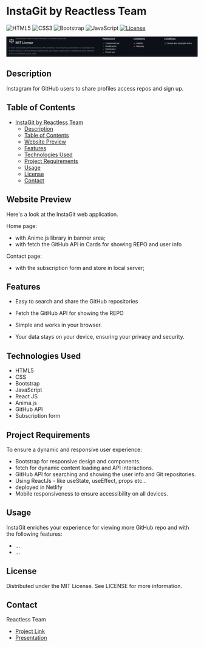 # InstaGit by Reactless Team

![HTML5](https://img.shields.io/badge/html5-%23E34F26.svg?style=for-the-badge&logo=html5&logoColor=white) ![CSS3](https://img.shields.io/badge/css3-%231572B6.svg?style=for-the-badge&logo=css3&logoColor=white) ![Bootstrap](https://img.shields.io/badge/bootstrap-%238511FA.svg?style=for-the-badge&logo=bootstrap&logoColor=white) ![JavaScript](https://img.shields.io/badge/javascript-%23323330.svg?style=for-the-badge&logo=javascript&logoColor=%23F7DF1E) [![License](https://img.shields.io/github/license/Ileriayo/markdown-badges?style=for-the-badge)](./LICENSE)

![MIT](./src/assets/mit-photo.png)

## Description

Instagram for GitHub users to share profiles access repos and sign up.

## Table of Contents
- [InstaGit by Reactless Team](#instagit-by-reactless-team)
  - [Description](#description)
  - [Table of Contents](#table-of-contents)
  - [Website Preview](#website-preview)
  - [Features](#features)
  - [Technologies Used](#technologies-used)
  - [Project Requirements](#project-requirements)
  - [Usage](#usage)
  - [License](#license)
  - [Contact](#contact)
  
## Website Preview

Here's a look at the InstaGit web application.

Home page:
- with Anime.js library in banner area;
- with fetch the GitHub API in Cards for showing REPO and user info

Contact page:

- with the subscription form and store in local server;

## Features
- Easy to search and share the GitHub repositories
- Fetch the GitHub API for showing the REPO

- Simple and works in your browser.
- Your data stays on your device, ensuring your privacy and security.

## Technologies Used

- HTML5
- CSS
- Bootstrap
- JavaScript
- React JS
- Anima.js
- GitHub API
- Subscription form

## Project Requirements

To ensure a dynamic and responsive user experience:

- Bootstrap for responsive design and components.
- fetch for dynamic content loading and API interactions.
- GitHub API for searching and showing the user info and Git repositories.
- Using ReactJs - like useState, useEffect, props etc...
- deployed in Netlify
- Mobile responsiveness to ensure accessibility on all devices.

## Usage

InstaGit enriches your experience for viewing more GitHub repo and with the following features:

- ...
- ...

## License

Distributed under the MIT License. See LICENSE for more information.

## Contact

Reactless Team

- [Project Link]()
- [Presentation](https://docs.google.com/presentation/d/1VIydn6ju9q68eONDgctykT-e8ekHA6nA/edit?usp=drive_link&ouid=111901218944162350914&rtpof=true&sd=true)
